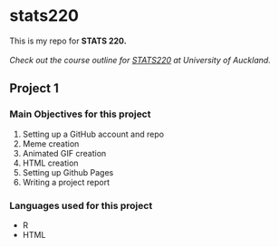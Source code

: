 # stats220

This is my repo for **STATS 220.**\
\
*Check out the course outline for [STATS220](https://courseoutline.auckland.ac.nz/dco/course/STATS/220/1233) at University of Auckland.*

## Project 1
### Main Objectives for this project ###
1. Setting up a GitHub account and repo
2. Meme creation
3. Animated GIF creation
4. HTML creation
5. Setting up Github Pages
6. Writing a project report

### Languages used for this project ###
* R
* HTML



